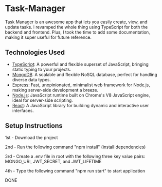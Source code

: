 # Task-Manager

Task Manager is an awesome app that lets you easily create, view, and update tasks. I revamped the whole thing using TypeScript for both the backend and frontend. Plus, I took the time to add some documentation, making it super useful for future reference.

## Technologies Used

- [TypeScript](https://www.typescriptlang.org/): A powerful and flexible superset of JavaScript, bringing static typing to your projects.
- [MongoDB](https://www.mongodb.com/): A scalable and flexible NoSQL database, perfect for handling diverse data types.
- [Express](https://expressjs.com/): Fast, unopinionated, minimalist web framework for Node.js, making server-side development a breeze.
- [Node.js](https://nodejs.org/en): JavaScript runtime built on Chrome's V8 JavaScript engine, ideal for server-side scripting.
- [React](https://react.dev/): A JavaScript library for building dynamic and interactive user interfaces.

## Setup Instructions

1st - Download the project

2nd - Run the following command "npm install" (install dependencies)

3rd - Create a .env file in root with the following three key value pairs: MONGO_URI, JWT_SECRET, and JWT_LIFETIME

4th - Type the following command "npm run start" to start application

DONE
